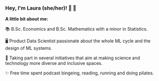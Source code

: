 ### Hey, I'm Laura (she/her)! 👋 🤗

**A little bit about me:**

📚 B.Sc. Economics and B.Sc. Mathematics with a minor in Statistics.

🖥️ Product Data Scientist passionate about the whole ML cycle and the design of ML systems.

🌱 Taking part in several initiatives that aim at making science and technology more diverse and inclusive spaces.

✨ Free time spent podcast bingeing, reading, running and doing pilates.
